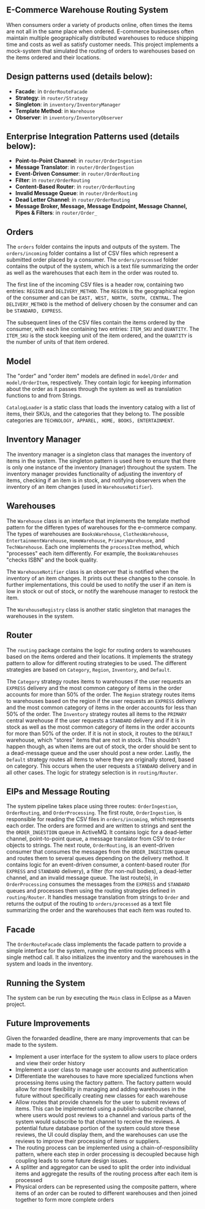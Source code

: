 ## E-Commerce Warehouse Routing System

When consumers order a variety of products online, often times the items are not all in the same place when ordered. E-commerce businesses often maintain multiple geographically distributed warehouses to reduce shipping time and costs as well as satisfy customer needs. This project implements a mock-system that simulated the routing of orders to warehouses based on the items ordered and their locations.

## Design patterns used (details below):
- **Facade**: in `OrderRouteFacade`
- **Strategy**: in `router/Strategy`
- **Singleton**: in `inventory/InventoryManager`
- **Template Method**: in `Warehouse`
- **Observer**: in `inventory/InventoryObserver`

## Enterprise Integration Patterns used (details below):
- **Point-to-Point Channel**: in `router/OrderIngestion`
- **Message Translator**: in `router/OrderIngestion`
- **Event-Driven Consumer**: in `router/OrderRouting`
- **Filter**: in `router/OrderRouting`
- **Content-Based Router**: in `router/OrderRouting`
- **Invalid Message Queue**: in `router/OrderRouting`
- **Dead Letter Channel**: in `router/OrderRouting`
- **Message Broker, Message, Message Endpoint, Message Channel, Pipes & Filters**: in `router/Order_`


## Orders
The `orders` folder contains the inputs and outputs of the system. The `orders/incoming` folder contains a list of CSV files which represent a submitted order placed by a consumer. The `orders/processed` folder contains the output of the system, which is a text file summarizing the order as well as the warehouses that each item in the order was routed to.

The first line of the incoming CSV files is a header row, containing two entries: `REGION` and `DELIVERY_METHOD`. The `REGION` is the geographical region of the consumer and can be `EAST, WEST, NORTH, SOUTH, CENTRAL`. The `DELIVERY_METHOD` is the method of delivery chosen by the consumer and can be `STANDARD, EXPRESS`.

The subsequent lines of the CSV files contain the items ordered by the consumer, with each line containing two entries: `ITEM_SKU` and `QUANTITY`. The `ITEM_SKU` is the stock keeping unit of the item ordered, and the `QUANTITY` is the number of units of that item ordered.

## Model
The "order" and "order item" models are defined in `model/Order` and `model/OrderItem`, respectively. They contain logic for keeping information about the order as it passes through the system as well as translation functions to and from Strings. 

`CatalogLoader` is a static class that loads the inventory catalog with a list of items, their SKUs, and the categories that they belong to. The possible categories are `TECHNOLOGY, APPAREL, HOME, BOOKS, ENTERTAINMENT`. 

## Inventory Manager
The inventory manager is a singleton class that manages the inventory of items in the system. The singleton pattern is used here to ensure that there is only one instance of the inventory (manager) throughout the system. The inventory manager provides functionality of adjusting the inventory of items, checking if an item is in stock, and notifying observers when the inventory of an item changes (used in `WarehouseNotifier`).

## Warehouses
The `Warehouse` class is an interface that implements the template method pattern for the differen types of warehouses for the e-commerce company. The types of warehouses are `BooksWarehouse`, `ClothesWarehouse`, `EntertainmentWarehouse`, `HomeWarehouse`, `PrimaryWarehouse`, and `TechWarehouse`. Each one implements the `processItem` method, which "processes" each item differently. For example, the `BooksWarehouses` "checks ISBN" and the book quality. 

The `WarehouseNotifier` class is an observer that is notified when the inventory of an item changes. It prints out these changes to the console. In further implementations, this could be used to notify the user if an item is low in stock or out of stock, or notify the warehouse manager to restock the item.

The `WarehouseRegistry` class is another static singleton that manages the warehouses in the system.

## Router
The `routing` package contains the logic for routing orders to warehouses based on the items ordered and their locations. It implements the strategy pattern to allow for different routing strategies to be used. The different strategies are based on `Category`, `Region`, `Inventory`, and `Default`. 

The `Category` strategy routes items to warehouses if the user requests an `EXPRESS` delivery and the most common category of items in the order accounts for more than 50% of the order. The `Region` strategy routes items to warehouses based on the region if the user requests an `EXPRESS` delivery and the most common category of items in the order accounts for less than 50% of the order. The `Inventory` strategy routes all items to the `PRIMARY` central warehouse if the user requests a `STANDARD` delivery and if it is in stock as well as the most common category of items in the order accounts for more than 50% of the order. If it is not in stock, it routes to the `DEFAULT` warehouse, which "stores" items that are not in stock. This shouldn't happen though, as when items are out of stock, the order should be sent to a dead-message queue and the user should post a new order. Lastly, the `Default` strategy routes all items to where they are originally stored, based on category. This occurs when the user requests a `STANDARD` delivery and in all other cases.  The logic for strategy selection is in `routing/Router`.

## EIPs and Message Routing
The system pipeline takes place using three routes: `OrderIngestion`, `OrderRouting`, and `OrderProcessing`. The first route, `OrderIngestion`, is responsible for reading the CSV files in `orders/incoming`, which represents each order. The orders are formed and are written to strings and sent the the `ORDER_INGESTION` queue in ActiveMQ. It contains logic for a dead-letter channel, point-to-point queue, a message translator from CSV to `Order` objects to strings. The next route, `OrderRouting`, is an event-driven consumer that consumes the messages from the `ORDER_INGESTION` queue and routes them to several queues depending on the delivery method. It contains logic for an event-driven consumer, a content-based router (for `EXPRESS` and `STANDARD` delivery), a filter (for non-null bodies), a dead-letter channel, and an invalid message queue. The last route(s), in `OrderProcessing` consumes the messages from the `EXPRESS` and `STANDARD` queues and processes them using the routing strategies defined in `routing/Router`. It handles message translation from strings to `Order` and returns the output of the routing to `orders/processed` as a text file summarizing the order and the warehouses that each item was routed to. 

## Facade
The `OrderRouteFacade` class implements the facade pattern to provide a simple interface for the system, running the entire routing process with a single method call. It also initializes the inventory and the warehouses in the system and loads in the inventory. 

## Running the System
The system can be run by executing the `Main` class in Eclipse as a Maven project. 

## Future Improvements
Given the forwarded deadline, there are many improvements that can be made to the system.
- Implement a user interface for the system to allow users to place orders and view their order history
- Implement a user class to manage user accounts and authentication
- Differentiate the warehouses to have more specialized functions when processing items using the factory pattern. The factory pattern would allow for more flexibility in managing and adding warehouses in the future without specifically creating new classes for each warehouse
- Allow routes that provide channels for the user to submit reviews of items. This can be implemented using a publish-subscribe channel, where users would post reviews to a channel and various parts of the system would subscribe to that channel to receive the reviews. A potential future database portion of the system could store these reviews, the UI could display them, and the warehouses can use the reviews to improve their processing of items or suppliers. 
- The routing process can be implemented using a chain-of-responsibility pattern, where each step in order processing is decoupled because high coupling leads to some future design issues.
- A splitter and aggregator can be used to split the order into individual items and aggregate the results of the routing process after each item is processed
- Physical orders can be represented using the composite pattern, where items of an order can be routed to different warehouses and then joined together to form more complete orders

